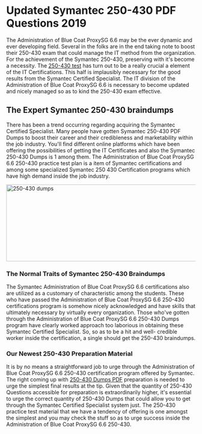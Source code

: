 <h1><strong>Updated Symantec 250-430 PDF Questions 2019</strong></h1>
<p>The Administration of Blue Coat ProxySG 6.6 may be the ever dynamic and ever developing field. Several in the folks are in the end taking note to boost their 250-430 exam that could manage the IT method from the organization. For the achievement of the Symantec 250-430, preserving with it's become a necessity. The <a href="https://www.securedumps.com/250-430-cheat-sheet.html">250-430 test</a> has turn out to be a really crucial a element of the IT Certifications. This half is implausibly necessary for the good results from the Symantec Certified Specialist. The IT division of the Administration of Blue Coat ProxySG 6.6 is necessary to become updated and nicely managed so as to kind the 250-430 exam effective.</p>
<h2><strong>The Expert Symantec 250-430 braindumps</strong></h2>
<p>There has been a trend occurring regarding acquiring the Symantec Certified Specialist. Many people have gotten Symantec 250-430 PDF Dumps to boost their career and their credibleness and marketability within the job industry. You'll find different online platforms which have been offering the possibilities of getting the IT Certificates and also the Symantec 250-430 Dumps is 1 among them. The Administration of Blue Coat ProxySG 6.6 250-430 practice test plan is a item of Symantec certifications and among some specialized Symantec 250 430 Certification programs which have high demand inside the job industry.</p>
<p><a href="https://www.securedumps.com/250-430-cheat-sheet.html"><img src="https://i.imgur.com/LkNlujf.jpg" alt="250-430 dumps" width="550" height="204" /></a></p>
<h3><strong>The Normal Traits of Symantec 250-430 Braindumps</strong></h3>
<p>The Symantec Administration of Blue Coat ProxySG 6.6 certifications also are utilized as a customary of characteristic among the students. These who have passed the Administration of Blue Coat ProxySG 6.6 250-430 certifications program is somehow nicely acknowledged and have skills that ultimately necessary by virtually every organization. Those who've gotten through the Administration of Blue Coat ProxySG 6.6 250-430 Dumps program have clearly worked approach too laborious in obtaining these Symantec Certified Specialist. So, so as to be a hit and well- credible worker inside the certification, a single should get the 250-430 braindumps.</p>
<h3><strong>Our Newest 250-430 Preparation Material</strong></h3>
<p>It is by no means a straightforward job to urge through the Administration of Blue Coat ProxySG 6.6 250-430 certification program offered by Symantec. The right coming up with <a href="https://www.securedumps.com/250-430-cheat-sheet.html">250-430 Dumps PDF</a> preparation is needed to urge the simplest final results at the tip. Given that the quantity of 250-430 Questions accessible for preparation is extraordinarily higher, it's essential to urge the correct quantity of 250-430 Dumps that could allow you to get through the Symantec Certified Specialist system just. The 250-430 practice test material that we have a tendency of offering is one amongst the simplest and you may check the stuff so as to urge success inside the Administration of Blue Coat ProxySG 6.6 250-430.</p>
